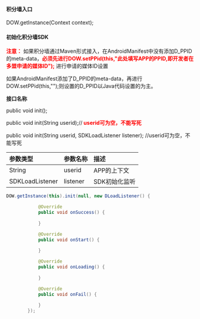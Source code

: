 #### 积分墙入口

DOW.getInstance\(Context context\);

#### 初始化积分墙SDK

<b style='color:red'>注意：</b>
如果积分墙通过Maven形式接入，在AndroidManifest中没有添加D_PPID的meta-data，<b style='color:red'>必须先进行DOW.setPPid(this,"此处填写APP的PPID,即开发者在多盟申请的媒体ID");</b> 进行申请的媒体ID设置

如果AndroidManifest添加了D_PPID的meta-data，再进行DOW.setPPid(this,"");则设置的D_PPID以Java代码设置的为主。

**接口名称**

public void init\(\);

public void init\(String userid\);//<b style='color:red'> userid可为空，不能写死</b>

public void init\(String userid, SDKLoadListener listener\); //userid可为空，不能写死

| 参数类型 | 参数名称 | 描述 |
| :--- | :--- | :--- |
| String | userid | APP的上下文 |
| SDKLoadListener | listener | SDK初始化监听 |

```java
DOW.getInstance(this).init(null, new DLoadListener() {

            @Override
            public void onSuccess() {
            
            }

            @Override
            public void onStart() {
           
            }

            @Override
            public void onLoading() {
            
            }

            @Override
            public void onFail() {
          
            }
        });
```




